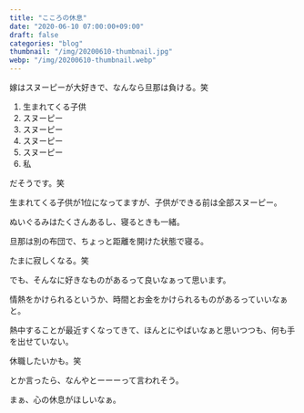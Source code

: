 ```yaml
---
title: "こころの休息"
date: "2020-06-10 07:00:00+09:00"
draft: false
categories: "blog"
thumbnail: "/img/20200610-thumbnail.jpg"
webp: "/img/20200610-thumbnail.webp"
---
```


嫁はスヌーピーが大好きで、なんなら旦那は負ける。笑

1. 生まれてくる子供
1. スヌーピー
1. スヌーピー
1. スヌーピー
1. スヌーピー
1. 私

だそうです。笑

生まれてくる子供が1位になってますが、子供ができる前は全部スヌーピー。

ぬいぐるみはたくさんあるし、寝るときも一緒。

旦那は別の布団で、ちょっと距離を開けた状態で寝る。

たまに寂しくなる。笑

でも、そんなに好きなものがあるって良いなぁって思います。

情熱をかけられるというか、時間とお金をかけられるものがあるっていいなぁと。

熱中することが最近すくなってきて、ほんとにやばいなぁと思いつつも、何も手を出せていない。

休職したいかも。笑

とか言ったら、なんやとーーーって言われそう。

まぁ、心の休息がほしいなぁ。